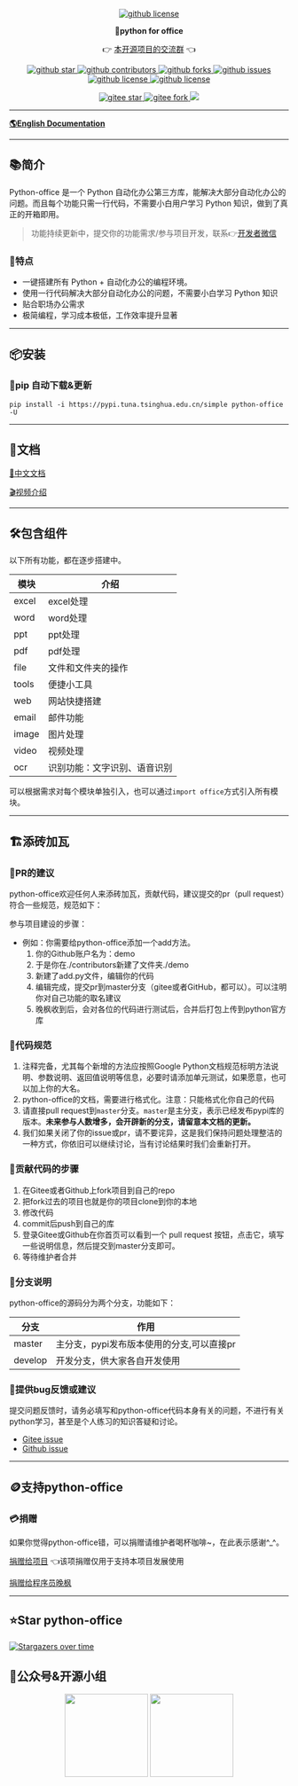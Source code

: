 <p align="center">
    <a target="_blank" href='https://github.com/CoderWanFeng/python-office'>
    <img src="http://python4office.cn/images/github-nav.jpg" alt="github license"/>
    </a>   
</p>
<p align="center">
	<strong>🍬python for office</strong>
</p>
<p align="center">
	👉 <a href="http://www.python4office.cn/images/python-office.jpg">本开源项目的交流群</a> 👈
</p>


<p align="center" name="'github">
    <a target="_blank" href='https://github.com/CoderWanFeng/python-office'>
    <img src="https://img.shields.io/github/stars/CoderWanFeng/python-office.svg?style=social" alt="github star"/>
    </a>
    <a target="_blank" href='https://github.com/CoderWanFeng/python-office'>
    <img src="https://img.shields.io/github/contributors/CoderWanFeng/python-office" alt="github contributors"/>
    </a>
    <a target="_blank" href='https://github.com/CoderWanFeng/python-office'>
    <img src="https://img.shields.io/github/forks/CoderWanFeng/python-office" alt="github forks"/>
    </a>
    <a target="_blank" href='https://github.com/CoderWanFeng/python-office'>
    <img src="https://img.shields.io/github/issues/CoderWanFeng/python-office" alt="github issues"/>
    </a>	
    <a target="_blank" href='https://github.com/CoderWanFeng/python-office'>
    <img src="https://img.shields.io/github/issues-pr/CoderWanFeng/python-office" alt="github license"/>
    </a>
    <a target="_blank" href='https://github.com/CoderWanFeng/python-office'>
    <img src="https://img.shields.io/github/license/CoderWanFeng/python-office" alt="github license"/>
    </a>   
</p>

<p align="center" name="gitee">
	<a target="_blank" href='https://gitee.com/CoderWanFeng/python-office/'>
		<img src='https://gitee.com/CoderWanFeng/python-office/badge/star.svg?theme=dark' alt='gitee star'/>
	</a>
	<a target="_blank" href='https://github.com/CoderWanFeng/python-office'>
		<img src="https://gitee.com/CoderWanFeng/python-office/badge/fork.svg?theme=dark" alt="gitee fork"/>
	</a>
	<a href="http://www.python4office.cn/images/qq.jpg">
	<img src="https://img.shields.io/badge/QQ-1090738447-orange"/></a>
</p>





-------------------------------------------------------------------------------

[**🌎English Documentation**](README-EN.md)

-------------------------------------------------------------------------------

## 📚简介

Python-office 是一个 Python 自动化办公第三方库，能解决大部分自动化办公的问题。而且每个功能只需一行代码，不需要小白用户学习 Python 知识，做到了真正的开箱即用。
> 功能持续更新中，提交你的功能需求/参与项目开发，联系👉[开发者微信](http://t.cn/A6XVQXAk)

### 🍺特点
- 一键搭建所有 Python + 自动化办公的编程环境。
- 使用一行代码解决大部分自动化办公的问题，不需要小白学习 Python 知识
- 贴合职场办公需求
- 极简编程，学习成本极低，工作效率提升显著


-------------------------------------------------------------------------------

## 📦安装

### 🍊pip 自动下载&更新

```
pip install -i https://pypi.tuna.tsinghua.edu.cn/simple python-office -U
```


-------------------------------------------------------------------------------

## 📝文档

[📘中文文档](http://www.python4office.cn/python-office/profile/)


[🎬视频介绍](https://space.bilibili.com/259649365/channel/collectiondetail?sid=378950)


-------------------------------------------------------------------------------

## 🛠️包含组件

以下所有功能，都在逐步搭建中。

| 模块                   |     介绍                                                                          |
| ----------------------|---------------------------------------------------------------------------------- |
| excel                 |     excel处理                                              |
| word                  |     word处理                                              |
| ppt                   |     ppt处理                                                                     |
| pdf                   |     pdf处理                                              |
| file                  |     文件和文件夹的操作                                          |
| tools                 |     便捷小工具                                        |
| web                   |     网站快捷搭建                                         |
| email                 |     邮件功能                                                        |
| image                 |     图片处理            |
| video                 |     视频处理                                          |
| ocr                   |     识别功能：文字识别、语音识别                                                         |

可以根据需求对每个模块单独引入，也可以通过`import office`方式引入所有模块。


-------------------------------------------------------------------------------

## 🏗️添砖加瓦


### 📐PR的建议

python-office欢迎任何人来添砖加瓦，贡献代码，建议提交的pr（pull request）符合一些规范，规范如下：

参与项目建设的步骤：
- 例如：你需要给python-office添加一个add方法。
   1. 你的Github账户名为：demo
   2. 于是你在./contributors新建了文件夹./demo
   3. 新建了add.py文件，编辑你的代码
   4. 编辑完成，提交pr到master分支（gitee或者GitHub，都可以）。可以注明你对自己功能的取名建议
   5. 晚枫收到后，会对各位的代码进行测试后，合并后打包上传到python官方库

### 📐代码规范

1. 注释完备，尤其每个新增的方法应按照Google Python文档规范标明方法说明、参数说明、返回值说明等信息，必要时请添加单元测试，如果愿意，也可以加上你的大名。
2. python-office的文档，需要进行格式化。注意：只能格式化你自己的代码
3. 请直接pull request到`master`分支。`master`是主分支，表示已经发布pypi库的版本。**未来参与人数增多，会开辟新的分支，请留意本文档的更新。**
4. 我们如果关闭了你的issue或pr，请不要诧异，这是我们保持问题处理整洁的一种方式，你依旧可以继续讨论，当有讨论结果时我们会重新打开。


### 🧬贡献代码的步骤

1. 在Gitee或者Github上fork项目到自己的repo
2. 把fork过去的项目也就是你的项目clone到你的本地
3. 修改代码
4. commit后push到自己的库
5. 登录Gitee或Github在你首页可以看到一个 pull request 按钮，点击它，填写一些说明信息，然后提交到master分支即可。
6. 等待维护者合并

### 🎋分支说明

python-office的源码分为两个分支，功能如下：

| 分支       | 作用                                                          |
|-----------|---------------------------------------------------------------|
| master | 主分支，pypi发布版本使用的分支,可以直接pr |
| develop    | 开发分支，供大家各自开发使用                 |

### 🐞提供bug反馈或建议

提交问题反馈时，请务必填写和python-office代码本身有关的问题，不进行有关python学习，甚至是个人练习的知识答疑和讨论。

- [Gitee issue](https://gitee.com/CoderWanFeng/python-office/issues)
- [Github issue](https://github.com/CoderWanFeng/python-office/issues)

-------------------------------------------------------------------------------

## 🪙支持python-office

### 💳捐赠

如果你觉得python-office错，可以捐赠请维护者喝杯咖啡~，在此表示感谢^_^。

[捐赠给项目](https://gitee.com/CoderWanFeng/python-office) 👈该项捐赠仅用于支持本项目发展使用

[捐赠给程序员晚枫](http://python4office.cn/images/wechat-pay.jpg)


-------------------------------------------------------------------------------

## ⭐Star python-office

[![Stargazers over time](https://starchart.cc/CoderWanFeng/python-office.svg)](https://starchart.cc/CoderWanFeng/python-office)

## 📌公众号&开源小组

<div align="center">
	<img src="http://www.python4office.cn/images/account-display/10-gzh.jpg" height="150">
	<img src="http://www.python4office.cn/images/python-office.jpg" height="150">
</div>